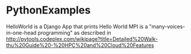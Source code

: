 PythonExamples
==============

HelloWorld is a Django App that prints Hello World
MPI is a "many-voices-in-one-head programming" as described in http://pytools.codeplex.com/wikipage?title=Detailed%20Walk-thu%20Guide%20-%20HPC%20and%20Cloud%20Features